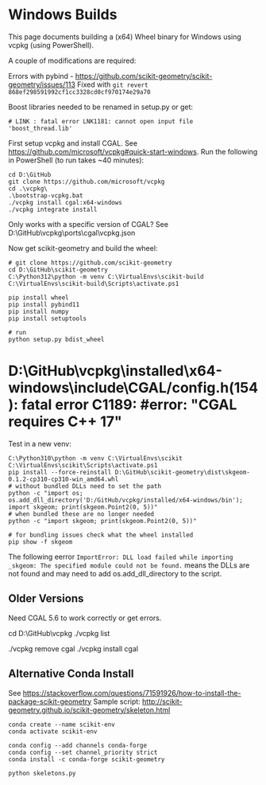 # Windows Builds

This page documents building a (x64) Wheel binary for Windows using vcpkg (using PowerShell).  

A couple of modifications are required:

Errors with pybind - https://github.com/scikit-geometry/scikit-geometry/issues/113
Fixed with `git revert 868ef298591992cf1cc3328cd0cf970174e29a70`

Boost libraries needed to be renamed in setup.py or get:

```
# LINK : fatal error LNK1181: cannot open input file 'boost_thread.lib'
```

First setup vcpkg and install CGAL. See https://github.com/microsoft/vcpkg#quick-start-windows. 
Run the following in PowerShell (to run takes ~40 minutes):

```
cd D:\GitHub
git clone https://github.com/microsoft/vcpkg
cd .\vcpkg\
.\bootstrap-vcpkg.bat
./vcpkg install cgal:x64-windows
./vcpkg integrate install
```

Only works with a specific version of CGAL?
See D:\GitHub\vcpkg\ports\cgal\vcpkg.json


Now get scikit-geometry and build the wheel:

```
# git clone https://github.com/scikit-geometry
cd D:\GitHub\scikit-geometry
C:\Python312\python -m venv C:\VirtualEnvs\scikit-build
C:\VirtualEnvs\scikit-build\Scripts\activate.ps1

pip install wheel
pip install pybind11
pip install numpy
pip install setuptools

# run 
python setup.py bdist_wheel
```

# D:\GitHub\vcpkg\installed\x64-windows\include\CGAL/config.h(154): fatal error C1189: #error:  "CGAL requires C++ 17"

Test in a new venv:

```
C:\Python310\python -m venv C:\VirtualEnvs\scikit
C:\VirtualEnvs\scikit\Scripts\activate.ps1
pip install --force-reinstall D:\GitHub\scikit-geometry\dist\skgeom-0.1.2-cp310-cp310-win_amd64.whl
# without bundled DLLs need to set the path
python -c "import os; os.add_dll_directory('D:/GitHub/vcpkg/installed/x64-windows/bin'); import skgeom; print(skgeom.Point2(0, 5))"
# when bundled these are no longer needed
python -c "import skgeom; print(skgeom.Point2(0, 5))"

# for bundling issues check what the wheel installed
pip show -f skgeom
```

The following eerror `ImportError: DLL load failed while importing _skgeom: The specified module could not be found.`
means the DLLs are not found and may need to add os.add_dll_directory to the script. 

## Older Versions

Need CGAL 5.6 to work correctly or get errors.

cd D:\GitHub\vcpkg
./vcpkg list

./vcpkg remove cgal
./vcpkg install cgal

## Alternative Conda Install

See https://stackoverflow.com/questions/71591926/how-to-install-the-package-scikit-geometry
Sample script: http://scikit-geometry.github.io/scikit-geometry/skeleton.html

```
conda create --name scikit-env
conda activate scikit-env

conda config --add channels conda-forge
conda config --set channel_priority strict
conda install -c conda-forge scikit-geometry

python skeletons.py
```